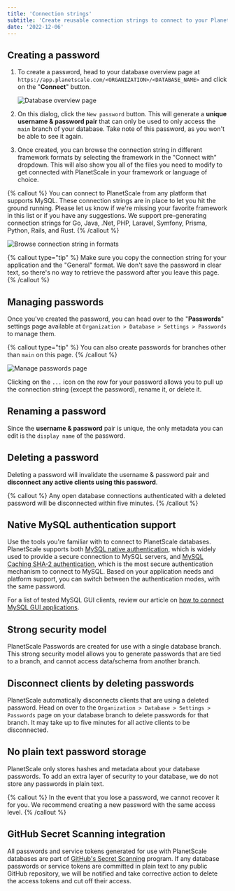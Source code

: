 ```yaml
---
title: 'Connection strings'
subtitle: 'Create reusable connection strings to connect to your PlanetScale database.'
date: '2022-12-06'
---
```


## Creating a password

1. To create a password, head to your database overview page at `https://app.planetscale.com/<ORGANIZATION>/<DATABASE_NAME>` and click on the "**Connect**" button.

   ![Database overview page](/assets/docs/concepts/connection-strings/connect.png)

2. On this dialog, click the `New password` button. This will generate a **unique username & password pair** that can only be used to only access the `main` branch of your database. Take note of this password, as you won't be able to see it again.

3. Once created, you can browse the connection string in different framework formats by selecting the framework in the "Connect with" dropdown. This will also show you all of the files you need to modify to get connected with PlanetScale in your framework or language of choice.

{% callout %} You can connect to PlanetScale from any platform that supports MySQL. These connection strings are in place to let you hit the ground running. Please let us know if we're missing your favorite framework in this list or if you have any suggestions. We support pre-generating connection strings for Go, Java, .Net, PHP, Laravel, Symfony, Prisma, Python, Rails, and Rust. {% /callout %}

![Browse connection string in formats](/assets/docs/concepts/connection-strings/formats.png)

{% callout type="tip" %} Make sure you copy the connection string for your application and the "General" format. We don't save the password in clear text, so there's no way to retrieve the password after you leave this page. {% /callout %}

## Managing passwords

Once you've created the password, you can head over to the "**Passwords**" settings page available at `Organization > Database > Settings > Passwords` to manage them.

{% callout type="tip" %} You can also create passwords for branches other than `main` on this page. {% /callout %}

![Manage passwords page](/assets/docs/concepts/connection-strings/manage.png)

Clicking on the `...` icon on the row for your password allows you to pull up the connection string (except the password), rename it, or delete it.

## Renaming a password

Since the **username & password** pair is unique, the only metadata you can edit is the `display name` of the password.

## Deleting a password

Deleting a password will invalidate the username & password pair and **disconnect any active clients using this password**.

{% callout %} Any open database connections authenticated with a deleted password will be disconnected within five minutes. {% /callout %}

## Native MySQL authentication support

Use the tools you're familiar with to connect to PlanetScale databases. PlanetScale supports both [MySQL native authentication](https://dev.mysql.com/doc/refman/8.0/en/native-pluggable-authentication.html), which is widely used to provide a secure connection to MySQL servers, and [MySQL Caching SHA-2 authentication](https://dev.mysql.com/doc/refman/8.0/en/caching-sha2-pluggable-authentication.html), which is the most secure authentication mechanism to connect to MySQL. Based on your application needs and platform support, you can switch between the authentication modes, with the same password.

For a list of tested MySQL GUI clients, review our article on [how to connect MySQL GUI applications](/docs/tutorials/connect-mysql-gui).

## Strong security model

PlanetScale Passwords are created for use with a single database branch. This strong security model allows you to generate passwords that are tied to a branch, and cannot access data/schema from another branch.

## Disconnect clients by deleting passwords

PlanetScale automatically disconnects clients that are using a deleted password. Head on over to the `Organization > Database > Settings > Passwords` page on your database branch to delete passwords for that branch. It may take up to five minutes for all active clients to be disconnected.

## No plain text password storage

PlanetScale only stores hashes and metadata about your database passwords. To add an extra layer of security to your database, we do not store any passwords in plain text.

{% callout %} In the event that you lose a password, we cannot recover it for you. We recommend creating a new password with the same access level. {% /callout %}

## GitHub Secret Scanning integration

All passwords and service tokens generated for use with PlanetScale databases are part of [GitHub's Secret Scanning](https://docs.github.com/en/code-security/secret-security/about-secret-scanning) program. If any database passwords or service tokens are committed in plain text to any public GitHub repository, we will be notified and take corrective action to delete the access tokens and cut off their access.
